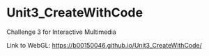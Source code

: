 # Unit3_CreateWithCode
 Challenge 3 for Interactive Multimedia

Link to WebGL:
https://b00150046.github.io/Unit3_CreateWithCode/
